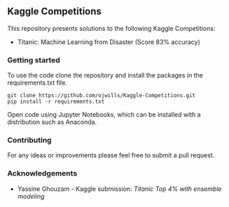 ## Kaggle Competitions

This repository presents solutions to the following Kaggle Competitions:
 - Titanic: Machine Learning from Disaster (Score 83% accuracy)
 
 ### Getting started
 
 To use the code clone the repository and install the packages in the requirements.txt file. 
 
   ```console
   git clone https://github.com/ojwills/Kaggle-Competitions.git
   pip install -r requirements.txt
   ```
Open code using Jupyter Notebooks, which can be installed with a distribution such as Anaconda.

### Contributing

For any ideas or improvements please feel free to submit a pull request. 

### Acknowledgements
- Yassine Ghouzam - Kaggle submission: *Titanic Top 4% with ensemble modeling*
